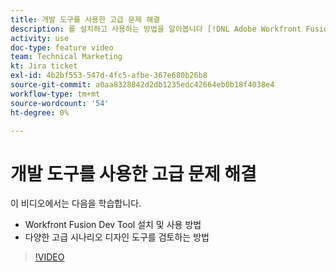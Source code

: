 ```yaml
---
title: 개발 도구를 사용한 고급 문제 해결
description: 를 설치하고 사용하는 방법을 알아봅니다 [!DNL Adobe Workfront Fusion Dev Tool], 및에 포함된 다양한 고급 시나리오 디자인 도구를 검토합니다.
activity: use
doc-type: feature video
team: Technical Marketing
kt: Jira ticket
exl-id: 4b2bf553-547d-4fc5-afbe-367e680b26b8
source-git-commit: a0aa8328842d2db1235edc42664eb0b18f4038e4
workflow-type: tm+mt
source-wordcount: '54'
ht-degree: 0%

---
```


# 개발 도구를 사용한 고급 문제 해결

이 비디오에서는 다음을 학습합니다.

* Workfront Fusion Dev Tool 설치 및 사용 방법
* 다양한 고급 시나리오 디자인 도구를 검토하는 방법

>[!VIDEO](https://video.tv.adobe.com/v/335302/?quality=12)
